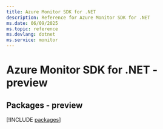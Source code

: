 ```yaml
---
title: Azure Monitor SDK for .NET
description: Reference for Azure Monitor SDK for .NET
ms.date: 06/09/2025
ms.topic: reference
ms.devlang: dotnet
ms.service: monitor
---
```

# Azure Monitor SDK for .NET - preview
## Packages - preview
[!INCLUDE [packages](monitor-index.md)]